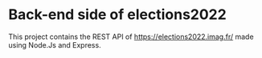 # Back-end side of elections2022

This project contains the REST API of https://elections2022.imag.fr/ made using Node.Js and Express.